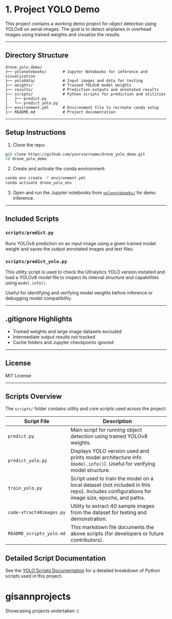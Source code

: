 # 1. Project YOLO Demo

This project contains a working demo project for object detection using YOLOv8 on aerial images. The goal is to detect airplanes in overhead images using trained weights and visualize the results.

---

## Directory Structure
```
drone_yolo_demo/
├── yolonotebooks/       # Jupyter Notebooks for inference and visualization
├── yolodata/            # Input images and data for testing
├── weights/             # Trained YOLOv8 model weights
├── results/             # Prediction outputs and annotated results
├── scripts/             # Python scripts for prediction and utilities
│   ├── predict.py
│   └── predict_yolo.py
├── environment.yml      # Environment file to recreate conda setup
├── README.md            # Project documentation
```

---

## Setup Instructions
1. Clone the repo:
```bash
git clone https://github.com/yourusername/drone_yolo_demo.git
cd drone_yolo_demo
```
2. Create and activate the conda environment:
```bash
conda env create -f environment.yml
conda activate drone_yolo_env
```
3. Open and run the Jupyter notebooks from 
[`yolonotebooks/`](./yolonotebooks) for demo inference.

---

## Included Scripts

### `scripts/predict.py`
Runs YOLOv8 prediction on an input image using a given trained model weight and saves the output annotated images and text files.

### `scripts/predict_yolo.py`
This utility script is used to check the Ultralytics YOLO version installed and load a YOLOv8 model file to inspect its internal structure and capabilities using `model.info()`.

Useful for identifying and verifying model weights before inference or debugging model compatibility.

---

## .gitignore Highlights
- Trained weights and large image datasets excluded
- Intermediate output results not tracked
- Cache folders and Jupyter checkpoints ignored

---

## License
MIT License

---


## Scripts Overview
The `scripts/` folder contains utility and core scripts used across the project:

| Script File               | Description |
|---------------------------|-------------|
| `predict.py`              | Main script for running object detection using trained YOLOv8 weights. |
| `predict_yolo.py`         | Displays YOLO version used and prints model architecture info (`model.info()`). Useful for verifying model structure. |
| `train_yolo.py`           | Script used to train the model on a local dataset (not included in this repo). Includes configurations for image size, epochs, and paths. |
| `code-xtract40images.py`  | Utility to extract 40 sample images from the dataset for testing and demonstration. |
| `README_scripts_yolo.md`  | This markdown file documents the above scripts (for developers or future contributors). |
## Detailed Script Documentation

See the [YOLO Scripts Documentation](scripts/README_scripts_yolo.md) for a detailed breakdown of Python scripts used in this project.
# gisannprojects
Showcasing projects undertaken :)
